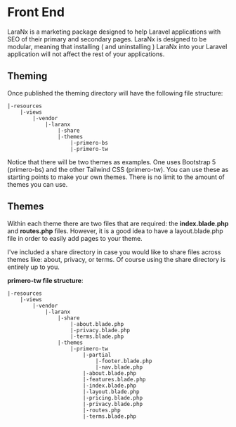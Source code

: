 # Front End
LaraNx is a marketing package designed to help Laravel applications with SEO of their primary and secondary
pages.  LaraNx is designed to be modular,  meaning that installing ( and uninstalling ) LaraNx into your Laravel application will 
not affect the rest of your applications.  
 

## Theming
Once published the theming directory will have the following file structure:
```
|-resources
    |-views
        |-vendor
            |-laranx
                |-share
                |-themes
                    |-primero-bs
                    |-primero-tw
```
Notice that there will be two themes as examples. One uses Bootstrap 5 (primero-bs) and the other Tailwind CSS 
(primero-tw).  You can use these as starting points to make your own themes.  There is no limit to the amount 
of themes you can use.

## Themes
Within each theme there are two files that are required: the **index.blade.php** and **routes.php** files.  However, it is a 
good idea to have a layout.blade.php file in order to easily add pages to your theme.

I've included a share directory in case you would like to share files across themes like: about, privacy, or terms.  Of course using the share directory is entirely up to you.  

**primero-tw file structure**:
```
|-resources
    |-views
        |-vendor
            |-laranx
                |-share
                    |-about.blade.php
                    |-privacy.blade.php
                    |-terms.blade.php
                |-themes
                    |-primero-tw
                        |-partial
                            |-footer.blade.php
                            |-nav.blade.php
                        |-about.blade.php
                        |-features.blade.php
                        |-index.blade.php
                        |-layout.blade.php
                        |-pricing.blade.php
                        |-privacy.blade.php
                        |-routes.php
                        |-terms.blade.php
```

